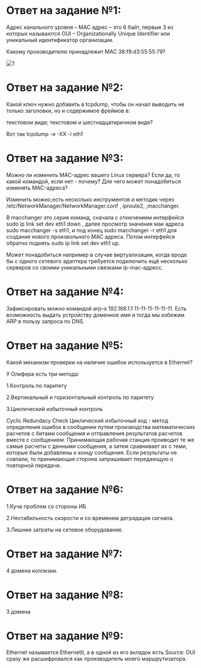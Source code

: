 
# Ответ на задание №1: 
Адрес канального уровня – MAC адрес – это 6 байт, первые 3 из которых называются OUI – Organizationally Unique Identifier или уникальный идентификатор организации.

Какому производителю принадлежит MAC 38:f9:d3:55:55:79?

![1](https://user-images.githubusercontent.com/107581500/188417121-9f231e3d-9e93-4c13-9432-2b77a3c155a1.jpg)

# Ответ на задание №2: 
Какой ключ нужно добавить в tcpdump, чтобы он начал выводить не только заголовки, но и содержимое фреймов в:

текстовом виде;
текстовом и шестнадцатиричном виде?                                     

Вот так tcpdump -e -XX -i eth1 

# Ответ на задание №3: 

Можно ли изменить MAC-адрес вашего Linux сервера? 
Если да, то какой командой, если нет - почему?
Для чего может понадобиться изменять MAC-адреса?

Изменить можно,есть несколько инструментов и методик через /etc/NetworkManager/NetworkManager.conf , iproute2, ,macchanger.


В macchanger это серия команд, сначала с откючением интерфейся sudo ip link set dev eth1 down , далее просмотр значения мак адреса
sudo macchanger -s eth1, и под конец sudo macchanger -r eth1 для создания нового произвольного MAC адреса. Потом интерфейся обратно поднять sudo ip link set dev eth1 up.

Может понадобиться например в  случае виртуализации, когда вроде бы с одного сетевого адаптера требуется подключить ещё несколько серверов со своими уникальными связками
ip-mac-адресс.


# Ответ на задание №4: 
Зафиксировать можно командой arp–s 192.168.1.1 11-11-11-11-11-11. Есть возможность выдать устройству доменное имя и тогда мы избежим ARP в пользу запроса по DNS.


# Ответ на задание №5: 

Какой механизм проверки на наличие ошибок используется в Ethernet?

У Олифера есть три метода: 

1.Контроль по паритету

2.Вертикальный и горизонтальный контроль по паритету

3.Циклический избыточный контроль

Cyclic Redundacy Check Циклический избыточный код - метод определения
   ошибок в сообщении путем производства математических расчетов с битами
   сообщения и отправления результатов расчетов вместе с сообщением.
   Принимающая рабочая станция проиводит те же самые расчеты с данными
   сообщения, а затем сравнивает их с теми, которые были добавлены к
   концу сообщения. Если результаты не совпали, то принимающая сторона
   запрашивает передающую о повторной передаче.
   
# Ответ на задание №6: 

1.Куча проблем со стороны ИБ

2.Нестабильность скорости и  со временем деградация сигнала.

3.Лишние затраты на сетевое оборудование.


# Ответ на задание №7:

4 домена коллизии.


# Ответ на задание №8:

3 домена


# Ответ на задание №9:

Ethernet называется EthernetII, а в одной из его вкладок есть Source: OUI сразу же расшифровался как производитель моего маршрутизатора.


